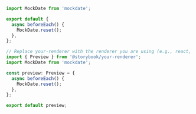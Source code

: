 ```js filename=".storybook/preview.js" renderer="common" language="js"
import MockDate from 'mockdate';

export default {
  async beforeEach() {
    MockDate.reset();
  },
};
```

```ts filename=".storybook/preview.ts" renderer="common" language="ts"
// Replace your-renderer with the renderer you are using (e.g., react, vue3, angular, etc.)
import { Preview } from '@storybook/your-renderer';
import MockDate from 'mockdate';

const preview: Preview = {
  async beforeEach() {
    MockDate.reset();
  },
};

export default preview;
```
